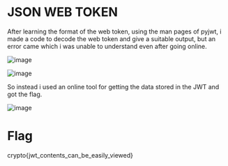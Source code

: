 # JSON WEB TOKEN

After learning the format of the web token, using the man pages of pyjwt, i made a code to decode the web token and give a suitable output, but an error came which i was unable to understand even after going online.

![image](https://github.com/Snapskillz123/Cryptohack/assets/149099858/b32b6b32-9157-48ea-ba76-28fe542a9c5b)

![image](https://github.com/Snapskillz123/Cryptohack/assets/149099858/edd63e33-4d8a-4b88-a41d-d8bf56190028)


So instead i used an online tool for getting the data stored in the JWT and got the flag.

![image](https://github.com/Snapskillz123/Cryptohack/assets/149099858/34b855d3-99e5-42bd-9bdf-2e7a3ef575d9)

  # Flag

  crypto{jwt_contents_can_be_easily_viewed}



